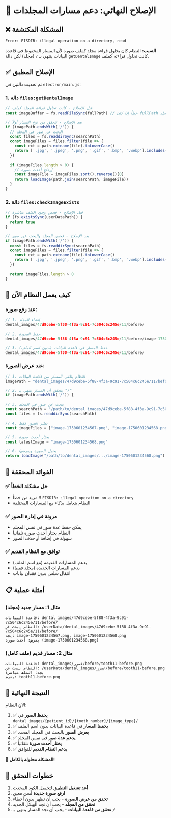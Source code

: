 # 🔧 الإصلاح النهائي: دعم مسارات المجلدات

## ❌ المشكلة المكتشفة

```
Error: EISDIR: illegal operation on a directory, read
```

**السبب:** النظام كان يحاول قراءة مجلد كملف صورة لأن المسار المحفوظ في قاعدة البيانات ينتهي بـ `/` (مجلد) لكن دالة `getDentalImage` كانت تحاول قراءته كملف.

## ✅ الإصلاح المطبق

تم تحديث دالتين في `electron/main.js`:

### 1. دالة `files:getDentalImage`
```javascript
// قبل الإصلاح - كانت تحاول قراءة المجلد كملف
const imageBuffer = fs.readFileSync(fullPath) // خطأ إذا كان fullPath مجلد

// بعد الإصلاح - تتحقق من نوع المسار أولاً
if (imagePath.endsWith('/')) {
  // البحث عن صور في المجلد
  const files = fs.readdirSync(searchPath)
  const imageFiles = files.filter(file => {
    const ext = path.extname(file).toLowerCase()
    return ['.jpg', '.jpeg', '.png', '.gif', '.bmp', '.webp'].includes(ext)
  })
  
  if (imageFiles.length > 0) {
    // إرجاع أحدث صورة
    const imageFile = imageFiles.sort().reverse()[0]
    return loadImage(path.join(searchPath, imageFile))
  }
}
```

### 2. دالة `files:checkImageExists`
```javascript
// قبل الإصلاح - فحص وجود الملف مباشرة
if (fs.existsSync(userDataPath)) {
  return true
}

// بعد الإصلاح - فحص المجلد والبحث عن صور
if (imagePath.endsWith('/')) {
  const files = fs.readdirSync(searchPath)
  const imageFiles = files.filter(file => {
    const ext = path.extname(file).toLowerCase()
    return ['.jpg', '.jpeg', '.png', '.gif', '.bmp', '.webp'].includes(ext)
  })
  
  return imageFiles.length > 0
}
```

## 🎯 كيف يعمل النظام الآن

### عند رفع صورة:
```javascript
// 1. إنشاء المجلد
dental_images/47d9cebe-5f88-4f3a-9c91-7c504c6c245e/11/before/

// 2. حفظ الصورة
dental_images/47d9cebe-5f88-4f3a-9c91-7c504c6c245e/11/before/image-1750601234567.png

// 3. حفظ المسار في قاعدة البيانات (بدون اسم الملف)
dental_images/47d9cebe-5f88-4f3a-9c91-7c504c6c245e/11/before/
```

### عند عرض الصورة:
```javascript
// 1. النظام يتلقى المسار من قاعدة البيانات
imagePath = "dental_images/47d9cebe-5f88-4f3a-9c91-7c504c6c245e/11/before/"

// 2. يتحقق أن المسار ينتهي بـ "/"
if (imagePath.endsWith('/')) {

// 3. يبحث عن صور في المجلد
const searchPath = "/path/to/dental_images/47d9cebe-5f88-4f3a-9c91-7c504c6c245e/11/before/"
const files = fs.readdirSync(searchPath)

// 4. يفلتر الصور فقط
const imageFiles = ["image-1750601234567.png", "image-1750601234568.png"]

// 5. يختار أحدث صورة
const latestImage = "image-1750601234568.png"

// 6. يحمل الصورة ويعرضها
return loadImage("/path/to/dental_images/.../image-1750601234568.png")
```

## 🔄 الفوائد المحققة

### ✅ حل مشكلة الخطأ
- لا مزيد من خطأ `EISDIR: illegal operation on a directory`
- النظام يتعامل بذكاء مع المسارات المختلفة

### ✅ مرونة في إدارة الصور
- يمكن حفظ عدة صور في نفس المجلد
- النظام يختار أحدث صورة تلقائياً
- سهولة في إضافة أو حذف الصور

### ✅ توافق مع النظام القديم
- يدعم المسارات القديمة (مع اسم الملف)
- يدعم المسارات الجديدة (مجلد فقط)
- انتقال سلس بدون فقدان بيانات

## 📋 أمثلة عملية

### مثال 1: مسار جديد (مجلد)
```
قاعدة البيانات: dental_images/47d9cebe-5f88-4f3a-9c91-7c504c6c245e/11/before/
النظام يبحث في: /userData/dental_images/47d9cebe-5f88-4f3a-9c91-7c504c6c245e/11/before/
يجد: image-1750601234567.png, image-1750601234568.png
يعرض: أحدث صورة (image-1750601234568.png)
```

### مثال 2: مسار قديم (ملف كامل)
```
قاعدة البيانات: dental_images/عمرر/before/tooth11-before.png
النظام يبحث عن: /userData/dental_images/عمرر/before/tooth11-before.png
يجد: الملف مباشرة
يعرض: tooth11-before.png
```

## 🚀 النتيجة النهائية

الآن النظام:

1. ✅ **يحفظ الصور** في `dental_images/{patient_id}/{tooth_number}/{image_type}/`
2. ✅ **يحفظ المسار** في قاعدة البيانات بدون اسم الملف
3. ✅ **يعرض الصور** بالبحث في المجلد المحدد
4. ✅ **يدعم عدة صور** في نفس المجلد
5. ✅ **يختار أحدث صورة** تلقائياً
6. ✅ **يدعم النظام القديم** للتوافق

🎉 **المشكلة محلولة بالكامل!**

## 🔧 خطوات التحقق

1. **أعد تشغيل التطبيق** لتحميل الكود المحدث
2. **ارفع صورة جديدة** لسن معين
3. **تحقق من عرض الصورة** - يجب أن تظهر بدون أخطاء
4. **تحقق من المجلد** - يجب أن تجد الهيكل الجديد
5. **تحقق من قاعدة البيانات** - يجب أن تجد المسار ينتهي بـ `/`
